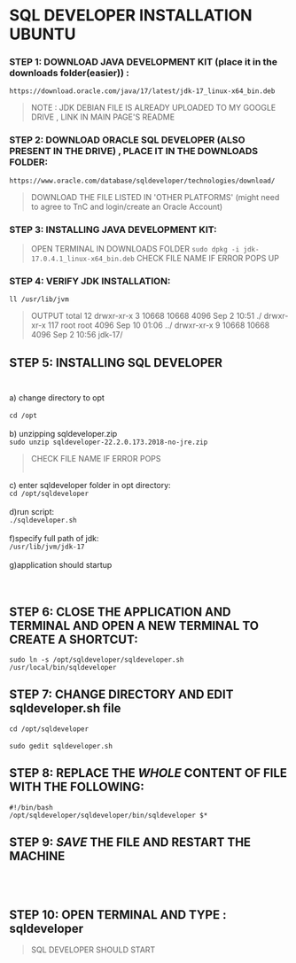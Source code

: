 # SQL DEVELOPER INSTALLATION UBUNTU 

### STEP 1: DOWNLOAD JAVA DEVELOPMENT KIT (place it in the downloads folder(easier)) :
```https://download.oracle.com/java/17/latest/jdk-17_linux-x64_bin.deb```
>NOTE : JDK DEBIAN FILE IS ALREADY UPLOADED TO MY GOOGLE DRIVE , LINK IN MAIN PAGE'S README

### STEP 2: DOWNLOAD ORACLE SQL DEVELOPER (ALSO PRESENT IN THE DRIVE) , PLACE IT IN THE DOWNLOADS FOLDER:
```https://www.oracle.com/database/sqldeveloper/technologies/download/```

>DOWNLOAD THE FILE LISTED IN 'OTHER PLATFORMS' (might need to agree to TnC and login/create an Oracle Account)

### STEP 3: INSTALLING JAVA DEVELOPMENT KIT:
>OPEN TERMINAL IN DOWNLOADS FOLDER
```sudo dpkg -i jdk-17.0.4.1_linux-x64_bin.deb```
>CHECK FILE NAME IF ERROR POPS UP

### STEP 4: VERIFY JDK INSTALLATION:
```ll /usr/lib/jvm```
>OUTPUT
>total 12
>drwxr-xr-x   3 10668 10668 4096 Sep  2 10:51 ./
>drwxr-xr-x 117 root  root  4096 Sep 10 01:06 ../
>drwxr-xr-x   9 10668 10668 4096 Sep  2 10:56 jdk-17/

## STEP 5: INSTALLING SQL DEVELOPER<br/><br/>
  a) change directory to opt<br/><br/>
  ```cd /opt```<br/><br/>
  b) unzipping sqldeveloper.zip<br/>
  ```sudo unzip sqldeveloper-22.2.0.173.2018-no-jre.zip```<br/>
  >CHECK FILE NAME IF ERROR POPS <br/><br/>


  c) enter sqldeveloper folder in opt directory:<br/>
  ```cd /opt/sqldeveloper```<br/><br/>
  d)run script:<br/>
  ```./sqldeveloper.sh```<br/><br/>
  f)specify full path of jdk:<br/>
  ```/usr/lib/jvm/jdk-17```<br/><br/>
  g)application should startup<br/><br/><br/>

## STEP 6: CLOSE THE APPLICATION AND TERMINAL AND OPEN A NEW TERMINAL TO CREATE A SHORTCUT:
```sudo ln -s /opt/sqldeveloper/sqldeveloper.sh /usr/local/bin/sqldeveloper```
## STEP 7: CHANGE DIRECTORY AND EDIT sqldeveloper.sh file
```cd /opt/sqldeveloper```
<br/><br/>
```sudo gedit sqldeveloper.sh```
## STEP 8: REPLACE THE _**WHOLE**_ CONTENT OF FILE WITH THE FOLLOWING:
```
#!/bin/bash
/opt/sqldeveloper/sqldeveloper/bin/sqldeveloper $*
```
## STEP 9: _**SAVE**_ THE FILE AND RESTART THE MACHINE
<br/><br/>
## STEP 10: OPEN TERMINAL AND TYPE : sqldeveloper
>SQL DEVELOPER SHOULD START
